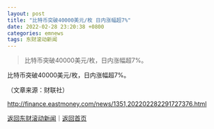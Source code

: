 ```yaml
---
layout: post
title: "比特币突破40000美元/枚 日内涨幅超7%"
date: 2022-02-28 23:20:38 +0800
categories: emnews
tags: 东财滚动新闻
---
```

> 比特币突破40000美元/枚，日内涨幅超7%。

<p>比特币突破40000美元/枚，日内涨幅超7%。</p><p class="em_media">（文章来源：财联社）</p>

<http://finance.eastmoney.com/news/1351,202202282291727376.html>

[返回东财滚动新闻](//finews.withounder.com/emnews/)｜[返回首页](//finews.withounder.com/)